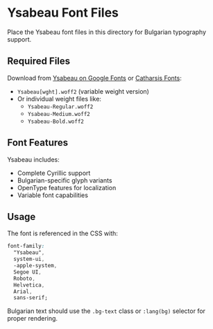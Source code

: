 # Ysabeau Font Files

Place the Ysabeau font files in this directory for Bulgarian typography support.

## Required Files

Download from [Ysabeau on Google Fonts](https://fonts.google.com/specimen/Ysabeau) or [Catharsis Fonts](https://fonts.catharsisweb.com/ysabeau/):

- `Ysabeau[wght].woff2` (variable weight version)
- Or individual weight files like:
  - `Ysabeau-Regular.woff2`
  - `Ysabeau-Medium.woff2`
  - `Ysabeau-Bold.woff2`

## Font Features

Ysabeau includes:

- Complete Cyrillic support
- Bulgarian-specific glyph variants
- OpenType features for localization
- Variable font capabilities

## Usage

The font is referenced in the CSS with:

```css
font-family:
  "Ysabeau",
  system-ui,
  -apple-system,
  Segoe UI,
  Roboto,
  Helvetica,
  Arial,
  sans-serif;
```

Bulgarian text should use the `.bg-text` class or `:lang(bg)` selector for proper rendering.
